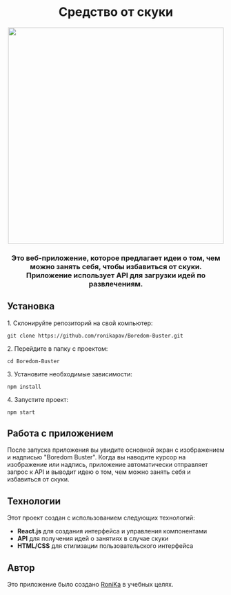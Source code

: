 <h1 align="center">Средство от скуки</h1>
<div align="center">
<a href="https://app-to-do-list-app.netlify.app/" target="_blank"><img align="center" src="https://i.ibb.co/TH8PRrM/2024-01-25-225124.png" height="500"/></a> 
</div>
<h3 align="center">Это веб-приложение, которое предлагает идеи о том, чем можно занять себя, чтобы избавиться от скуки. Приложение использует API для загрузки идей по развлечениям.</h3>
<h2>Установка</h2>
<p>1. Склонируйте репозиторий на свой компьютер:</p>
<pre><code>git clone https://github.com/ronikapav/Boredom-Buster.git</code></pre>
<p>2. Перейдите в папку с проектом:</p>
<pre><code>cd Boredom-Buster</code></pre>
<p>3. Установите необходимые зависимости:</p>
<pre><code>npm install</code></pre>
<p>4. Запустите проект:</p>
<pre><code>npm start</code></pre>
<h2>Работа с приложением</h2>
<p>После запуска приложения вы увидите основной экран с изображением и надписью "Boredom Buster". Когда вы наводите курсор на изображение или надпись, приложение автоматически отправляет запрос к API и выводит идею о том, чем можно занять себя и избавиться от скуки.</p>
<h2>Технологии</h2>
<p>Этот проект создан с использованием следующих технологий:</p>
<ul>
<li><b>React.js</b> для создания интерфейса и управления компонентами</li>
<li><b>API</b> для получения идей о занятиях в случае скуки</li>
<li><b>HTML/CSS</b> для стилизации пользовательского интерфейса</li>
</ul>
<h2>Автор</h2>
Это приложение было создано <a href="https://t.me/ronikapav">RoniKa</a> в учебных целях.
